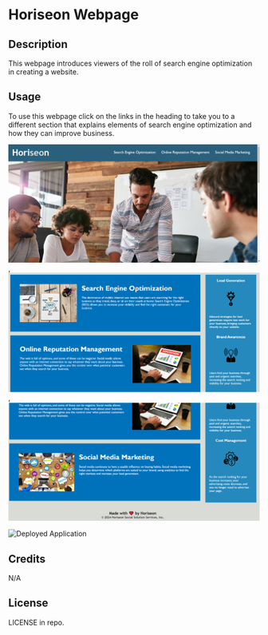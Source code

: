 # Horiseon Webpage

## Description

This webpage introduces viewers of the roll of search engine optimization in creating a website.

## Usage

To use this webpage click on the links in the heading to take you to a different section that explains elements of search engine optimization and how they can improve business.

![Screenshot 1](/Develop/assets/images/Screenshot_1.PNG), ![Screenshot 2](/Develop/assets/images/Screenshot_2.PNG), ![Screenshot 3](/Develop/assets/images/Screenshot_3.PNG) 

![Deployed Application](https://trashpanda364.github.io/modual_1_challenge/)

## Credits

N/A

## License

LICENSE in repo.
